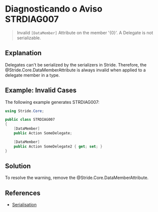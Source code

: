 # Diagnosticando o Aviso STRDIAG007

> Invalid `[DataMember]` Attribute on the member '{0}'. A Delegate is not serializable.

## Explanation

Delegates can't be serialized by the serializers in Stride. Therefore, the @Stride.Core.DataMemberAttribute is always invalid when applied to a delegate member in a type.

## Example: Invalid Cases

The following example generates STRDIAG007:

```csharp
using Stride.Core;

public class STRDIAG007
{
    [DataMember]
    public Action SomeDelegate;

    [DataMember]
    public Action SomeDelegate2 { get; set; }
}
```

## Solution

To resolve the warning, remove the @Stride.Core.DataMemberAttribute.

## References

- [Serialisation](../manual/scripts/serialization.md)